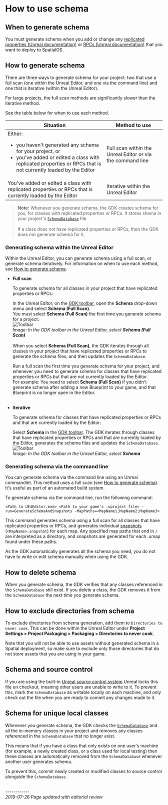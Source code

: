

# How to use schema

## When to generate schema

You must generate schema when you add or change any [replicated properties (Unreal documentation)](https://docs.unrealengine.com/en-US/Gameplay/Networking/Actors/Properties) or [RPCs (Unreal documentation)](https://docs.unrealengine.com/en-us/Gameplay/Networking/Actors/RPCs) that you want to deploy to SpatialOS.

## How to generate schema

There are three ways to generate schema for your project: two that use a full scan (one within the Unreal Editor, and one via the command line) and one that is iterative (within the Unreal Editor).

For large projects, the full scan methods are significantly slower than the iterative method.

See the table below for when to use each method.

| Situation | Method to use |
|---|---|
| Either: <ul><li>you haven't generated any schema for your project, or</li><li>you've added or edited a class with replicated properties or RPCs that is not currently loaded by the Editor</li></ul> | Full scan within the Unreal Editor or via the command line |
| You've added or edited a class with replicated properties or RPCs that is currently loaded by the Editor | Iterative within the Unreal Editor |

> **Note:** Whenever you generate schema, the GDK creates schema for you, for classes with replicated properties or RPCs. It stores shema in your project's [`SchemaDatabase`]({{urlRoot}}/content/glossary#schemadatabase) file. 
> <br><br>
> If a class does not have replicated properties or RPCs, then the GDK does not generate schema for it.

### Generating schema within the Unreal Editor
Within the Unreal Editor, you can generate schema using a full scan, or generate schema iteratively. For information on when to use each method, see [How to generate schema](#how-to-generate-schema).

* **Full scan** 

    To generate schema for all classes in your project that have replicated properties or RPCs:<br/>

    In the Unreal Editor, on the [GDK toolbar]({{urlRoot}}/content/unreal-editor-interface/toolbars#buttons), open the **Schema** drop-down menu and select **Schema (Full Scan)**.<br/> You must select **Schema (Full Scan)** the first time you generate schema for a project. 
    <br/> ![Toolbar]({{assetRoot}}assets/screen-grabs/toolbar/schema-button-full-scan.png)<br/>
    _Image: In the GDK toolbar in the Unreal Editor, select **Schema (Full Scan)**_<br/>
    <br/>When you select **Schema (Full Scan)**, the GDK iterates through all classes in your project that have replicated properties or RPCs to generate the schema files, and then updates the `SchemaDatabase`. <br/>

    Run a full scan the first time you generate schema for your project, and whenever you need to generate schema for classes that have replicated properties or RPCs but that are not currently loaded by the Editor.<br/>For example: You need to select **Schema (Full Scan)** if you didn't generate schema after adding a new Blueprint to your game, and that Blueprint is no longer open in the Editor.<br/><br/>

* **Iterative**

    To generate schema for classes that have replicated properties or RPCs and that are currently loaded by the Editor: <br/>

    Select **Schema** in the [GDK toolbar]({{urlRoot}}/content/unreal-editor-interface/toolbars#buttons). The GDK iterates through classes that have replicated properties or RPCs and that are currently loaded by the Editor, generates the schema files and updates the `SchemaDatabase`.<br/>
    ![Toolbar]({{assetRoot}}assets/screen-grabs/toolbar/schema-button.png)<br/>
    _Image: In the GDK toolbar in the Unreal Editor, select **Schema**_<br/>

### Generating schema via the command line
You can generate schema via the command line using an Unreal commandlet. This method uses a full scan (see [How to generate schema](#how-to-generate-schema)). It's useful as part of an automated build system.

To generate schema via the command line, run the following command:

```
<Path to UE4Editor.exe> <Path to your game's .uproject file> -run=GenerateSchemaAndSnapshots -MapPaths=<MapName1;MapName2;MapName3>
```

This command generates schema using a full scan for all classes that have replicated properties or RPCs, and generates individual [snapshots]({{urlRoot}}/content/glossary#snapshot) (`<MapName>.snapshot`) for each map. Any specified map paths that end in `/` are interpreted as a directory, and snapshots are generated for each .umap found under these paths.

As the GDK automatically generates all the schema you need, you do not have to write or edit schema manually when using the GDK.

## How to delete schema

When you generate schema, the GDK verifies that any classes referenced in the `SchemaDatabase` still exist. If you delete a class, the GDK removes it from the `SchemaDatabase` the next time you generate schema.

## How to exclude directories from schema

To exclude directories from schema generation, add them to `Directories to never cook`. This can be done within the Unreal Editor under **Project Settings > Project Packaging > Packaging > Directories to never cook**. 

Note that you will not be able to use assets without generated schema in a Spatial deployment, so make sure to exclude only those directories that do not store assets that you are using in your game.

## Schema and source control

If you are using the built-in [Unreal source control system](https://docs.unrealengine.com/en-US/Engine/UI/SourceControl) Unreal locks this file on checkout, meaning other users are unable to write to it. To prevent this, mark the `SchemaDatabase` as writable locally on each machine, and only check out the file when you are ready to commit any changes made to it.

## Schema for unique local classes

Whenever you generate schema, the GDK checks the [`SchemaDatabase`]({{urlRoot}}/content/glossary#schemadatabase) and all the in-memory classes in your project and removes any classes referenced in the `SchemaDatabase` that no longer exist.

This means that if you have a class that only exists on one user's machine (for example, a newly created class, or a class used for local testing) then these classes are automatically removed from the `SchemaDatabase` whenever another user generates schema.

To prevent this, commit newly created or modified classes to source control alongside the `SchemaDatabase`.

<br/>------------<br/>
_2019-07-26 Page updated with editorial review_

